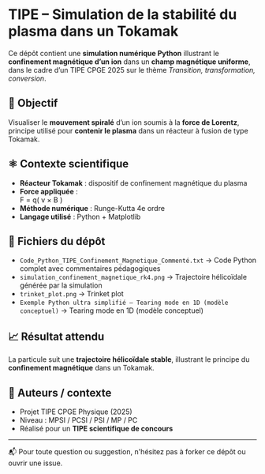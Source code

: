 # TIPE – Simulation de la stabilité du plasma dans un Tokamak

Ce dépôt contient une **simulation numérique Python** illustrant le **confinement magnétique d’un ion** dans un **champ magnétique uniforme**, dans le cadre d’un TIPE CPGE 2025 sur le thème *Transition, transformation, conversion*.

## 🎯 Objectif

Visualiser le **mouvement spiralé** d’un ion soumis à la **force de Lorentz**, principe utilisé pour **contenir le plasma** dans un réacteur à fusion de type Tokamak.

## ⚛️ Contexte scientifique

- **Réacteur Tokamak** : dispositif de confinement magnétique du plasma
- **Force appliquée** :  
    F = q( v × B )
- **Méthode numérique** : Runge-Kutta 4e ordre
- **Langage utilisé** : Python + Matplotlib

## 📂 Fichiers du dépôt

- `Code_Python_TIPE_Confinement_Magnetique_Commenté.txt`
 → Code Python complet avec commentaires pédagogiques
- `simulation_confinement_magnetique_rk4.png`
 → Trajectoire hélicoïdale générée par la simulation
- `trinket_plot.png`
 → Trinket plot
- `Exemple Python ultra simplifié — Tearing mode en 1D (modèle conceptuel)`
 → Tearing mode en 1D (modèle conceptuel)

## 📈 Résultat attendu

La particule suit une **trajectoire hélicoïdale stable**, illustrant le principe du **confinement magnétique** dans un Tokamak.

## 🧠 Auteurs / contexte

- Projet TIPE CPGE Physique (2025)
- Niveau : MPSI / PCSI / PSI / MP / PC
- Réalisé pour un **TIPE scientifique de concours**

---

📬 Pour toute question ou suggestion, n'hésitez pas à forker ce dépôt ou ouvrir une issue.
